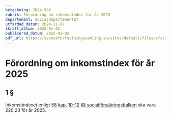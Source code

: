 ```yaml
---
beteckning: 2024:988
rubrik: Förordning om inkomstindex för år 2025
departement: Socialdepartementet
utfardad_datum: 2024-11-07
ikraft_datum: 2025-01-01
publicerad_datum: 2025-01-02
pdf_url: https://svenskforfattningssamling.se/sites/default/files/sfs/2024-11/SFS2024-988.pdf
---
```


# Förordning om inkomstindex för år 2025

## 1 §

Inkomstindexet enligt [58 kap. 10-12 §§ socialförsäkringsbalken](https://selex.se/eli/sfs/2010/110#kap58.10) ska vara 220,23 för år 2025.
